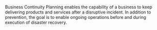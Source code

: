 
Business Continuity Planning enables the capability of a business to keep delivering products and services after a disruptive incident. In addition to prevention, the goal is to enable ongoing operations before and during execution of disaster recovery.